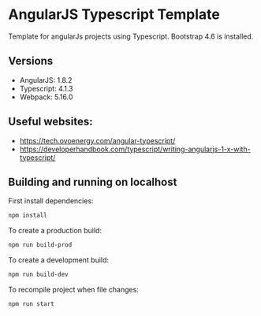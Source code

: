 # AngularJS Typescript Template

Template for angularJs projects using Typescript. Bootstrap 4.6 is installed.

## Versions

- AngularJS: 1.8.2
- Typescript:  4.1.3
- Webpack: 5.16.0

## Useful websites:

- https://tech.ovoenergy.com/angular-typescript/
- https://developerhandbook.com/typescript/writing-angularjs-1-x-with-typescript/

## Building and running on localhost

First install dependencies:

```sh
npm install
```

To create a production build:

```sh
npm run build-prod
```

To create a development build:

```sh
npm run build-dev
```

To recompile project when file changes:

```sh
npm run start
```
